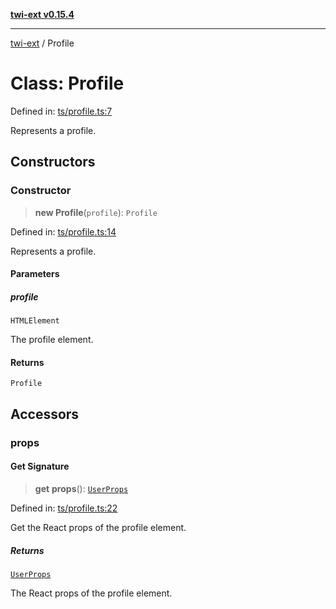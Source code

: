 [**twi-ext v0.15.4**](../README.md)

***

[twi-ext](../README.md) / Profile

# Class: Profile

Defined in: [ts/profile.ts:7](https://github.com/Robot-Inventor/twi-ext/blob/e4f881062839cdf3cc18a87d323a12995b68badf/src/ts/profile.ts#L7)

Represents a profile.

## Constructors

### Constructor

> **new Profile**(`profile`): `Profile`

Defined in: [ts/profile.ts:14](https://github.com/Robot-Inventor/twi-ext/blob/e4f881062839cdf3cc18a87d323a12995b68badf/src/ts/profile.ts#L14)

Represents a profile.

#### Parameters

##### profile

`HTMLElement`

The profile element.

#### Returns

`Profile`

## Accessors

### props

#### Get Signature

> **get** **props**(): [`UserProps`](../interfaces/UserProps.md)

Defined in: [ts/profile.ts:22](https://github.com/Robot-Inventor/twi-ext/blob/e4f881062839cdf3cc18a87d323a12995b68badf/src/ts/profile.ts#L22)

Get the React props of the profile element.

##### Returns

[`UserProps`](../interfaces/UserProps.md)

The React props of the profile element.
